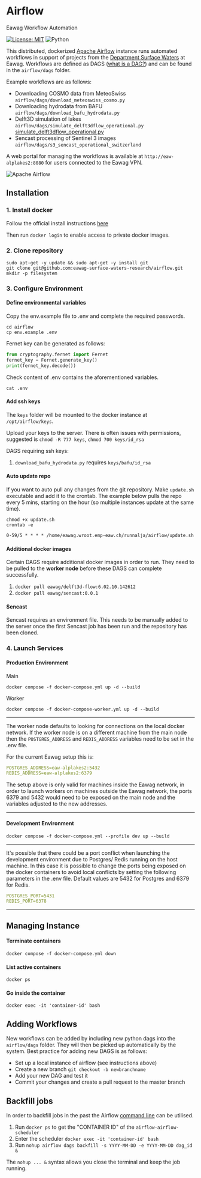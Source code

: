 # Airflow
Eawag Workflow Automation

[![License: MIT][mit-by-shield]][mit-by] ![Python][python-by-shield]

This distributed, dockerized [Apache Airflow](https://airflow.apache.org) instance runs automated workflows in support of projects from the [Department Surface Waters](https://www.eawag.ch/en/department/surf) at Eawag. 
Workflows are defined as DAGS ([what is a DAG?](https://airflow.apache.org/docs/apache-airflow/1.10.10/concepts.html#dags)) and can be found in the `airflow/dags` folder. 

Example workflows are as follows:

- Downloading COSMO data from MeteoSwiss `airflow/dags/download_meteoswiss_cosmo.py`
- Downloading hydrodata from BAFU `airflow/dags/download_bafu_hydrodata.py`
- Delft3D simulation of lakes `airflow/dags/simulate_delft3dflow_operational.py`
[simulate_delft3dflow_operational.py](airflow%2Fdags%2Fsimulate_delft3dflow_operational.py)
- Sencast processing of Sentinel 3 images `airflow/dags/s3_sencast_operational_switzerland`

A web portal for managing the workflows is available at `http://eaw-alplakes2:8080` for users connected to the Eawag VPN.

![Apache Airflow][Airflow]

## Installation

### 1. Install docker

Follow the official install instructions [here](https://docs.docker.com/engine/install/)

Then run `docker login` to enable access to private docker images.

### 2. Clone repository
```console
sudo apt-get -y update && sudo apt-get -y install git
git clone git@github.com:eawag-surface-waters-research/airflow.git
mkdir -p filesystem
```

### 3. Configure Environment

#### Define environmental variables
Copy the env.example file to .env and complete the required passwords.
```console
cd airflow
cp env.example .env
```
Fernet key can be generated as follows:
```python
from cryptography.fernet import Fernet
fernet_key = Fernet.generate_key()
print(fernet_key.decode())
```
Check content of .env contains the aforementioned variables.
```console
cat .env
```

#### Add ssh keys

The `keys` folder will be mounted to the docker instance at `/opt/airflow/keys`.

Upload your keys to the server. There is often issues with permissions, suggested is `chmod -R 777 keys`, `chmod 700 keys/id_rsa`

DAGS requiring ssh keys:

1. `download_bafu_hydrodata.py` requires `keys/bafu/id_rsa`

#### Auto update repo

If you want to auto pull any changes from the git repository. Make `update.sh` executable and add it to the crontab.
The example below pulls the repo every 5 mins, starting on the hour (so multiple instances update at the same time). 

```console
chmod +x update.sh
crontab -e
```
```crontab
0-59/5 * * * * /home/eawag.wroot.emp-eaw.ch/runnalja/airflow/update.sh
```

#### Additional docker images

Certain DAGS require additional docker images in order to run. They need to be pulled to the **worker node** before these 
DAGS can complete successfully.

1. `docker pull eawag/delft3d-flow:6.02.10.142612`
2. `docker pull eawag/sencast:0.0.1`

#### Sencast

Sencast requires an environment file. This needs to be manually added to the server once the first Sencast job has been 
run and the repository has been cloned.

### 4. Launch Services

#### Production Environment
Main
```console 
docker compose -f docker-compose.yml up -d --build 
```
Worker
```console 
docker compose -f docker-compose-worker.yml up -d --build 
```
***
The worker node defaults to looking for connections on the local docker network.
If the worker node is on a different machine from the main node then the `POSTGRES_ADDRESS` and `REDIS_ADDRESS` variables need to be set in the .env file.

For the current Eawag setup this is:
```yaml
POSTGRES_ADDRESS=eaw-alplakes2:5432
REDIS_ADDRESS=eaw-alplakes2:6379
```
The setup above is only valid for machines inside the Eawag network, in order to launch workers on machines outside the Eawag network, 
the ports 6379 and 5432 would need to be exposed on the main node and the variables adjusted to the new addresses.
***
#### Development Environment
```console 
docker compose -f docker-compose.yml --profile dev up --build
```

***
It's possible that there could be a port conflict when launching the development environment due to Postgres/ Redis running on the host machine.
In this case it is possible to change the ports being exposed on the docker containers to avoid local conflicts by setting the following parameters in the .env file.
Default values are 5432 for Postgres and 6379 for Redis. 
```yaml
POSTGRES_PORT=5431
REDIS_PORT=6378
```

***

## Managing Instance

#### Terminate containers
```console 
docker compose -f docker-compose.yml down
```

#### List active containers
```console 
docker ps
```

#### Go inside the container
```console 
docker exec -it 'container-id' bash
```

## Adding Workflows

New workflows can be added by including new python dags into the `airflow/dags` folder. 
They will then be picked up automatically by the system. Best practice for adding new DAGS is as follows:

- Set up a local instance of airflow (see instructions above)
- Create a new branch `git checkout -b newbranchname`
- Add your new DAG and test it
- Commit your changes and create a pull request to the master branch

## Backfill jobs

In order to backfill jobs in the past the Airflow [command line](https://airflow.apache.org/docs/apache-airflow/stable/cli-and-env-variables-ref.html#dags) can be utilised.

1. Run `docker ps` to get the "CONTAINER ID" of the `airflow-airflow-scheduler`
2. Enter the scheduler `docker exec -it 'container-id' bash`
3. Run `nohup airflow dags backfill -s YYYY-MM-DD -e YYYY-MM-DD dag_id &`

The `nohup ... &` syntax allows you close the terminal and keep the job running.

[mit-by]: https://opensource.org/licenses/MIT
[mit-by-shield]: https://img.shields.io/badge/License-MIT-g.svg
[python-by-shield]: https://img.shields.io/badge/Python-3.9-g
[airflow]: https://img.shields.io/badge/Apache%20Airflow-017CEE?style=for-the-badge&logo=Apache%20Airflow&logoColor=white


